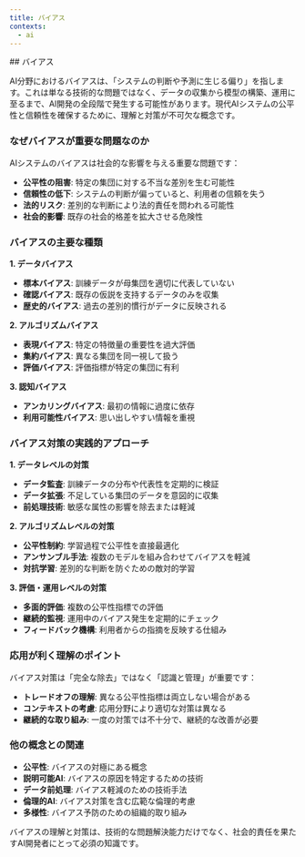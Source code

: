 ```yaml
---
title: バイアス
contexts:
  - ai
---
```


<Context name="ai">
## バイアス

AI分野におけるバイアスは、「システムの判断や予測に生じる偏り」を指します。これは単なる技術的な問題ではなく、データの収集から模型の構築、運用に至るまで、AI開発の全段階で発生する可能性があります。現代AIシステムの公平性と信頼性を確保するために、理解と対策が不可欠な概念です。

### なぜバイアスが重要な問題なのか

AIシステムのバイアスは社会的な影響を与える重要な問題です：

- **公平性の阻害**: 特定の集団に対する不当な差別を生む可能性
- **信頼性の低下**: システムの判断が偏っていると、利用者の信頼を失う
- **法的リスク**: 差別的な判断により法的責任を問われる可能性
- **社会的影響**: 既存の社会的格差を拡大させる危険性

### バイアスの主要な種類

**1. データバイアス**
- **標本バイアス**: 訓練データが母集団を適切に代表していない
- **確認バイアス**: 既存の仮説を支持するデータのみを収集
- **歴史的バイアス**: 過去の差別的慣行がデータに反映される

**2. アルゴリズムバイアス**
- **表現バイアス**: 特定の特徴量の重要性を過大評価
- **集約バイアス**: 異なる集団を同一視して扱う
- **評価バイアス**: 評価指標が特定の集団に有利

**3. 認知バイアス**
- **アンカリングバイアス**: 最初の情報に過度に依存
- **利用可能性バイアス**: 思い出しやすい情報を重視

### バイアス対策の実践的アプローチ

**1. データレベルの対策**
- **データ監査**: 訓練データの分布や代表性を定期的に検証
- **データ拡張**: 不足している集団のデータを意図的に収集
- **前処理技術**: 敏感な属性の影響を除去または軽減

**2. アルゴリズムレベルの対策**
- **公平性制約**: 学習過程で公平性を直接最適化
- **アンサンブル手法**: 複数のモデルを組み合わせてバイアスを軽減
- **対抗学習**: 差別的な判断を防ぐための敵対的学習

**3. 評価・運用レベルの対策**
- **多面的評価**: 複数の公平性指標での評価
- **継続的監視**: 運用中のバイアス発生を定期的にチェック
- **フィードバック機構**: 利用者からの指摘を反映する仕組み

### 応用が利く理解のポイント

バイアス対策は「完全な除去」ではなく「認識と管理」が重要です：

- **トレードオフの理解**: 異なる公平性指標は両立しない場合がある
- **コンテキストの考慮**: 応用分野により適切な対策は異なる
- **継続的な取り組み**: 一度の対策では不十分で、継続的な改善が必要

### 他の概念との関連

- **公平性**: バイアスの対極にある概念
- **説明可能AI**: バイアスの原因を特定するための技術
- **データ前処理**: バイアス軽減のための技術手法
- **倫理的AI**: バイアス対策を含む広範な倫理的考慮
- **多様性**: バイアス予防のための組織的取り組み

バイアスの理解と対策は、技術的な問題解決能力だけでなく、社会的責任を果たすAI開発者にとって必須の知識です。
</Context>

